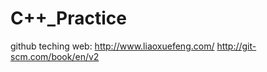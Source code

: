C++_Practice
===========
github teching web:
http://www.liaoxuefeng.com/
http://git-scm.com/book/en/v2